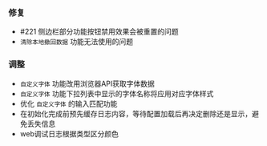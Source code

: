 ### 修复

- #221 侧边栏部分功能按钮禁用效果会被重置的问题
- `清除本地撤回数据` 功能无法使用的问题

### 调整

- `自定义字体` 功能改用浏览器API获取字体数据
- `自定义字体` 功能下拉列表中显示的字体名称将应用对应字体样式
- 优化 `自定义字体` 的输入匹配功能
- 在初始化完成前预先缓存日志内容，等待配置加载后再决定删除还是显示，避免丢失信息
- web调试日志根据类型区分颜色
